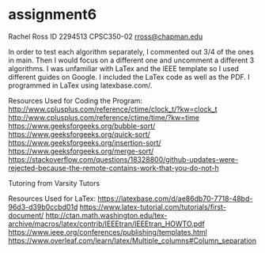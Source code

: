 # assignment6
Rachel Ross
ID 2294513
CPSC350-02
rross@chapman.edu

In order to test each algorithm separately, I commented out 3/4 of the ones in main. Then I would focus on a different one and uncomment a different 3 algorithms. I was unfamiliar with LaTex and the IEEE template so I used different guides on Google. I included the LaTex code as well as the PDF. I programmed in LaTex using latexbase.com/.

Resources Used for Coding the Program:
http://www.cplusplus.com/reference/ctime/clock_t/?kw=clock_t
http://www.cplusplus.com/reference/ctime/time/?kw=time
https://www.geeksforgeeks.org/bubble-sort/
https://www.geeksforgeeks.org/quick-sort/
https://www.geeksforgeeks.org/insertion-sort/
https://www.geeksforgeeks.org/merge-sort/
https://stackoverflow.com/questions/18328800/github-updates-were-rejected-because-the-remote-contains-work-that-you-do-not-h

Tutoring from Varsity Tutors

Resources Used for LaTex:
https://latexbase.com/d/ae86db70-7718-48bd-96d3-d39b0ccbd01d
https://www.latex-tutorial.com/tutorials/first-document/
http://ctan.math.washington.edu/tex-archive/macros/latex/contrib/IEEEtran/IEEEtran_HOWTO.pdf
https://www.ieee.org/conferences/publishing/templates.html
https://www.overleaf.com/learn/latex/Multiple_columns#Column_separation
